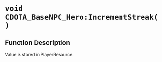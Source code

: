 # `void CDOTA_BaseNPC_Hero:IncrementStreak( )`
## Function Description
Value is stored in PlayerResource.
